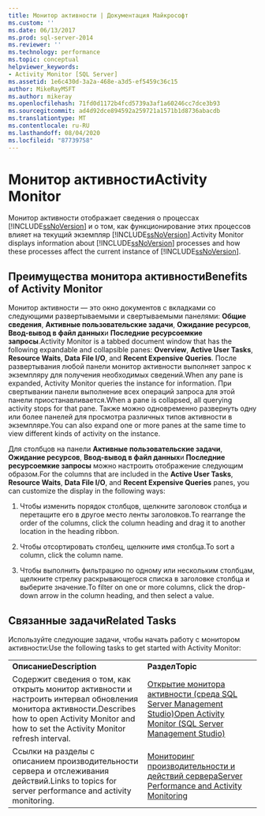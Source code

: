 ```yaml
---
title: Монитор активности | Документация Майкрософт
ms.custom: ''
ms.date: 06/13/2017
ms.prod: sql-server-2014
ms.reviewer: ''
ms.technology: performance
ms.topic: conceptual
helpviewer_keywords:
- Activity Monitor [SQL Server]
ms.assetid: 1e6c430d-3a2a-468e-a3d5-ef5459c36c15
author: MikeRayMSFT
ms.author: mikeray
ms.openlocfilehash: 71fd0d1172b4fcd5739a3af1a60246cc7dce3b93
ms.sourcegitcommit: ad4d92dce894592a259721a1571b1d8736abacdb
ms.translationtype: MT
ms.contentlocale: ru-RU
ms.lasthandoff: 08/04/2020
ms.locfileid: "87739758"
---
```

# <a name="activity-monitor"></a><span data-ttu-id="e0d7e-102">Монитор активности</span><span class="sxs-lookup"><span data-stu-id="e0d7e-102">Activity Monitor</span></span>
  <span data-ttu-id="e0d7e-103">Монитор активности отображает сведения о процессах [!INCLUDE[ssNoVersion](../../includes/ssnoversion-md.md)] и о том, как функционирование этих процессов влияет на текущий экземпляр [!INCLUDE[ssNoVersion](../../includes/ssnoversion-md.md)].</span><span class="sxs-lookup"><span data-stu-id="e0d7e-103">Activity Monitor displays information about [!INCLUDE[ssNoVersion](../../includes/ssnoversion-md.md)] processes and how these processes affect the current instance of [!INCLUDE[ssNoVersion](../../includes/ssnoversion-md.md)].</span></span>  
  
## <a name="benefits-of-activity-monitor"></a><span data-ttu-id="e0d7e-104">Преимущества монитора активности</span><span class="sxs-lookup"><span data-stu-id="e0d7e-104">Benefits of Activity Monitor</span></span>  
 <span data-ttu-id="e0d7e-105">Монитор активности — это окно документов с вкладками со следующими развертываемыми и свертываемыми панелями: **Общие сведения**, **Активные пользовательские задачи**, **Ожидание ресурсов**, **Ввод-вывод в файл данных**и **Последние ресурсоемкие запросы**.</span><span class="sxs-lookup"><span data-stu-id="e0d7e-105">Activity Monitor is a tabbed document window that has the following expandable and collapsible panes: **Overview**, **Active User Tasks**, **Resource Waits**, **Data File I/O**, and **Recent Expensive Queries**.</span></span> <span data-ttu-id="e0d7e-106">После развертывания любой панели монитор активности выполняет запрос к экземпляру для получения необходимых сведений.</span><span class="sxs-lookup"><span data-stu-id="e0d7e-106">When any pane is expanded, Activity Monitor queries the instance for information.</span></span> <span data-ttu-id="e0d7e-107">При свертывании панели выполнение всех операций запроса для этой панели приостанавливается.</span><span class="sxs-lookup"><span data-stu-id="e0d7e-107">When a pane is collapsed, all querying activity stops for that pane.</span></span> <span data-ttu-id="e0d7e-108">Также можно одновременно развернуть одну или более панелей для просмотра различных типов активности в экземпляре.</span><span class="sxs-lookup"><span data-stu-id="e0d7e-108">You can also expand one or more panes at the same time to view different kinds of activity on the instance.</span></span>  
  
 <span data-ttu-id="e0d7e-109">Для столбцов на панели **Активные пользовательские задачи**, **Ожидание ресурсов**, **Ввод-вывод в файл данных**и **Последние ресурсоемкие запросы** можно настроить отображение следующим образом.</span><span class="sxs-lookup"><span data-stu-id="e0d7e-109">For the columns that are included in the **Active User Tasks**, **Resource Waits**, **Data File I/O**, and **Recent Expensive Queries** panes, you can customize the display in the following ways:</span></span>  
  
1.  <span data-ttu-id="e0d7e-110">Чтобы изменить порядок столбцов, щелкните заголовок столбца и перетащите его в другое место ленты заголовков.</span><span class="sxs-lookup"><span data-stu-id="e0d7e-110">To rearrange the order of the columns, click the column heading and drag it to another location in the heading ribbon.</span></span>  
  
2.  <span data-ttu-id="e0d7e-111">Чтобы отсортировать столбец, щелкните имя столбца.</span><span class="sxs-lookup"><span data-stu-id="e0d7e-111">To sort a column, click the column name.</span></span>  
  
3.  <span data-ttu-id="e0d7e-112">Чтобы выполнить фильтрацию по одному или нескольким столбцам, щелкните стрелку раскрывающегося списка в заголовке столбца и выберите значение.</span><span class="sxs-lookup"><span data-stu-id="e0d7e-112">To filter on one or more columns, click the drop-down arrow in the column heading, and then select a value.</span></span>  
  
## <a name="related-tasks"></a><span data-ttu-id="e0d7e-113">Связанные задачи</span><span class="sxs-lookup"><span data-stu-id="e0d7e-113">Related Tasks</span></span>  
 <span data-ttu-id="e0d7e-114">Используйте следующие задачи, чтобы начать работу с монитором активности:</span><span class="sxs-lookup"><span data-stu-id="e0d7e-114">Use the following tasks to get started with Activity Monitor:</span></span>  
  
|||  
|-|-|  
|<span data-ttu-id="e0d7e-115">**Описание**</span><span class="sxs-lookup"><span data-stu-id="e0d7e-115">**Description**</span></span>|<span data-ttu-id="e0d7e-116">**Раздел**</span><span class="sxs-lookup"><span data-stu-id="e0d7e-116">**Topic**</span></span>|  
|<span data-ttu-id="e0d7e-117">Содержит сведения о том, как открыть монитор активности и настроить интервал обновления монитора активности.</span><span class="sxs-lookup"><span data-stu-id="e0d7e-117">Describes how to open Activity Monitor and how to set the Activity Monitor refresh interval.</span></span>|[<span data-ttu-id="e0d7e-118">Открытие монитора активности (среда SQL Server Management Studio)</span><span class="sxs-lookup"><span data-stu-id="e0d7e-118">Open Activity Monitor &#40;SQL Server Management Studio&#41;</span></span>](../performance-monitor/open-activity-monitor-sql-server-management-studio.md)|  
|<span data-ttu-id="e0d7e-119">Ссылки на разделы с описанием производительности сервера и отслеживания действий.</span><span class="sxs-lookup"><span data-stu-id="e0d7e-119">Links to topics for server performance and activity monitoring.</span></span>|[<span data-ttu-id="e0d7e-120">Мониторинг производительности и действий сервера</span><span class="sxs-lookup"><span data-stu-id="e0d7e-120">Server Performance and Activity Monitoring</span></span>](../performance/server-performance-and-activity-monitoring.md)|  
  
  

